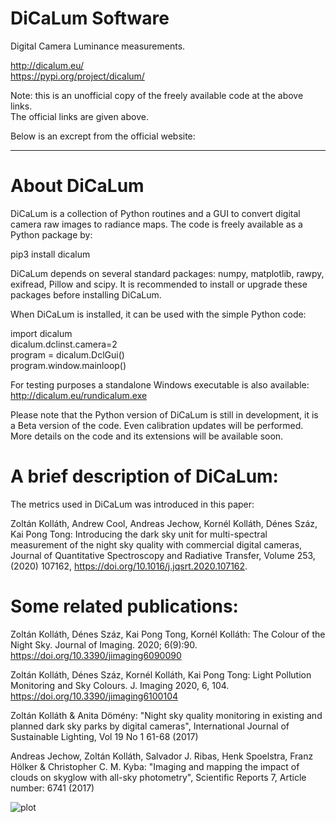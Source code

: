 # DiCaLum Software
Digital Camera Luminance measurements.

http://dicalum.eu/  
https://pypi.org/project/dicalum/

Note: this is an unofficial copy of the freely available code at the above links.  
The official links are given above.

Below is an excrept from the official website:
___
# About DiCaLum
DiCaLum is a collection of Python routines and a GUI to convert digital camera raw images to radiance maps. The code is freely available as a Python package by:

pip3 install dicalum

DiCaLum depends on several standard packages: numpy, matplotlib, rawpy, exifread, Pillow and scipy. It is recommended to install or upgrade these packages before installing DiCaLum.

When DiCaLum is installed, it can be used with the simple Python code:

import dicalum  
dicalum.dclinst.camera=2  
program = dicalum.DclGui()  
program.window.mainloop()

For testing purposes a standalone Windows executable is also available: http://dicalum.eu/rundicalum.exe

Please note that the Python version of  DiCaLum is still in development, it is a Beta version of the code. Even calibration updates will be performed. More details on the code and its extensions will be available soon.

# A brief description of DiCaLum:
The metrics used in DiCaLum was introduced in this paper:

Zoltán Kolláth, Andrew Cool, Andreas Jechow, Kornél Kolláth, Dénes Száz, Kai Pong Tong: Introducing the dark sky unit for multi-spectral measurement of the night sky quality with commercial digital cameras, Journal of Quantitative Spectroscopy and Radiative Transfer,
Volume 253, (2020) 107162,    https://doi.org/10.1016/j.jqsrt.2020.107162.


# Some related publications:
Zoltán Kolláth, Dénes Száz, Kai Pong Tong, Kornél Kolláth: The Colour of the Night Sky. Journal of Imaging. 2020; 6(9):90. https://doi.org/10.3390/jimaging6090090

Zoltán Kolláth, Dénes Száz, Kornél Kolláth, Kai Pong Tong:  Light Pollution Monitoring and Sky Colours. J. Imaging 2020, 6, 104. https://doi.org/10.3390/jimaging6100104

Zoltán Kolláth & Anita Dömény: "Night sky quality monitoring in existing and planned dark sky parks by digital cameras", International Journal of Sustainable Lighting, Vol 19 No 1 61-68 (2017)

Andreas Jechow, Zoltán Kolláth, Salvador J. Ribas, Henk Spoelstra, Franz Hölker & Christopher C. M. Kyba: "Imaging and mapping the impact of clouds on skyglow with all-sky photometry",
Scientific Reports 7, Article number: 6741 (2017)

![plot](https://user-images.githubusercontent.com/84683703/191617706-83aa031d-26ed-48e0-bd01-6286d1ec63a2.png)

